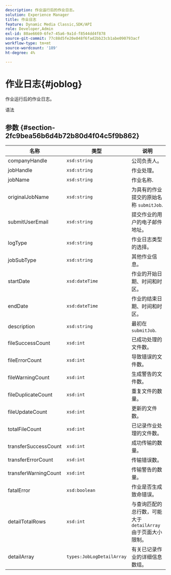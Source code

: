 ```yaml
---
description: 作业运行后的作业日志。
solution: Experience Manager
title: 作业日志
feature: Dynamic Media Classic,SDK/API
role: Developer,Admin
exl-id: 80ae6669-6fe7-45a6-9a1d-f8544dd4f878
source-git-commit: 77c88d5fe20e048f6fad2bb23cb1abe090793acf
workflow-type: tm+mt
source-wordcount: '189'
ht-degree: 4%

---
```


# 作业日志{#joblog}

作业运行后的作业日志。

语法

## 参数 {#section-2fc9bea56b6d4b72b80d4f04c5f9b862}

| 名称 | 类型 | 说明 |
|---|---|---|
| companyHandle | `xsd:string` | 公司负责人。 |
| jobHandle | `xsd:string` | 作业处理。 |
| jobName | `xsd:string` | 作业名称. |
| originalJobName | `xsd:string` | 为具有的作业提交的原始名称 `submitJob`. |
| submitUserEmail | `xsd:string` | 提交作业的用户的电子邮件地址。 |
| logType | `xsd:string` | 作业日志类型的选择。 |
| jobSubType | `xsd:string` | 其他作业信息。 |
| startDate | `xsd:dateTime` | 作业的开始日期、时间和时区。 |
| endDate | `xsd:dateTime` | 作业的结束日期、时间和时区。 |
| description | `xsd:string` | 最初在 `submitJob`. |
| fileSuccessCount | `xsd:int` | 已成功处理的文件数。 |
| fileErrorCount | `xsd:int` | 导致错误的文件数。 |
| fileWarningCount | `xsd:int` | 生成警告的文件数。 |
| fileDuplicateCount | `xsd:int` | 重复文件的数量。 |
| fileUpdateCount | `xsd:int` | 更新的文件数。 |
| totalFileCount | `xsd:int` | 已记录作业处理的文件数。 |
| transferSuccessCount | `xsd:int` | 成功传输的数量。 |
| transferErrorCount | `xsd:int` | 传输错误数。 |
| transferWarningCount | `xsd:int` | 传输警告的数量。 |
| fatalError | `xsd:boolean` | 作业是否生成致命错误。 |
| detailTotalRows | `xsd:int` | 与查询匹配的总行数，可能大于 `detailArray` 由于页面大小限制。 |
| detailArray | `types:JobLogDetailArray` | 有关已记录作业的详细信息数组。 |
